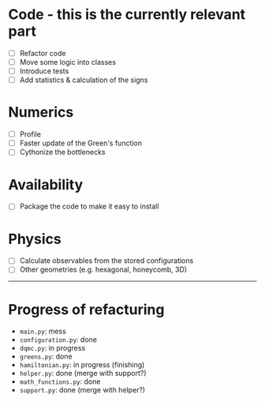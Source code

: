 # Code - this is the currently relevant part
- [ ] Refactor code
- [ ] Move some logic into classes
- [ ] Introduce tests
- [ ] Add statistics & calculation of the signs

# Numerics
- [ ] Profile
- [ ] Faster update of the Green's function
- [ ] Cythonize the bottlenecks

# Availability
- [ ] Package the code to make it easy to install

# Physics
- [ ] Calculate observables from the stored configurations
- [ ] Other geometries (e.g. hexagonal, honeycomb, 3D)

- - - - -
# Progress of refacturing
+ `main.py`: mess
+ `configuration.py`: done
+ `dqmc.py`: in progress 
+ `greens.py`: done
+ `hamiltonian.py`: in progress (finishing)
+ `helper.py`: done (merge with support?)
+ `math_functions.py`: done
+ `support.py`: done (merge with helper?)


